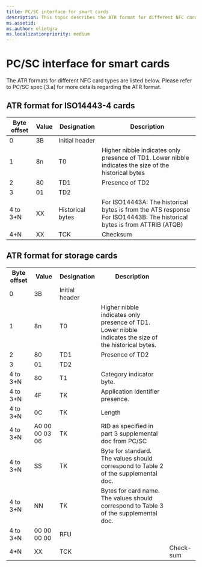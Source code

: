 ```yaml
---
title: PC/SC interface for smart cards
description: This topic describes the ATR format for different NFC card types. 
ms.assetid:
ms.author: eliotgra
ms.localizationpriority: medium
---
```


# PC/SC interface for smart cards

The ATR formats for different NFC card types are listed below. Please refer to PC/SC spec [3.a] for more details regarding the ATR format.

## ATR format for ISO14443-4 cards

| Byte offset | Value | Designation      | Description                                                                                                                 |
|-------------|-------|------------------|-----------------------------------------------------------------------------------------------------------------------------|
| 0           | 3B    | Initial header   |                                                                                                                             |
| 1           | 8n    | T0               | Higher nibble indicates only presence of TD1. Lower nibble indicates the size of the historical bytes                       |
| 2           | 80    | TD1              | Presence of TD2                                                                                                             |
| 3           | 01    | TD2              |                                                                                                                             |
| 4 to 3+N    | XX    | Historical bytes | For ISO14443A: The historical bytes is from the ATS response <br> For ISO14443B: The historical bytes is from ATTRIB (ATQB) |
| 4+N         | XX    | TCK              | Checksum                                                                                                                    |

## ATR format for storage cards
<table>
    <tbody>
        <tr>
            <th>Byte offset</th>
            <th>Value</th>
            <th>Designation</th>
            <th>Description</th>
        </tr>
        <tr>
            <td>0</td>
            <td>3B</td>
            <td>Initial header</td>
        </tr>
        <tr>
            <td>1</td>
            <td>8n</td>
            <td>T0</td>
            <td>Higher nibble indicates only presence of TD1. Lower nibble indicates the size of the historical bytes.</td>
        </tr>
        <tr>
            <td>2</td>
            <td>80</td>
            <td>TD1</td>
            <td>Presence of TD2</td>
        </tr>
        <tr>
            <td>3</td>
            <td>01</td>
            <td>TD2</td>
        </tr>
        <tr>
            <td>4 to 3+N</td>
            <td>80</td>
            <td>T1</td>
            <td>Category indicator byte.</td>
        </tr>
        <tr>
            <td>4 to 3+N</td>
            <td>4F</td>
            <td>TK</td>
            <td>Application identifier presence.</td>
        </tr>
        <tr>
            <td>4 to 3+N</td>
            <td>0C</td>
            <td>TK</td>
            <td>Length</td>
        </tr>
        <tr>
            <td>4 to 3+N</td>
            <td>A0 00 00 03 06</td>
            <td>TK</td>
            <td>RID as specified in part 3 supplemental doc from PC/SC</td>
        </tr>
        <tr>
            <td>4 to 3+N</td>
            <td>SS</td>
            <td>TK</td>
            <td>Byte for standard. The values should correspond to Table 2 of the supplemental doc.</td>
        </tr>
        <tr>
            <td>4 to 3+N</td>
            <td>NN</td>
            <td>TK</td>
            <td>Bytes for card name. The values should correspond to Table 3 of the supplemental doc.</td>
        </tr>
        <tr>
            <td>4 to 3+N</td>
            <td>00 00 00 00</td>
            <td>RFU</td>
            <td></td>
        </tr>
        <tr>
            <td>4+N</td>
            <td>XX</td>
            <td>TCK<td>
            <td>Check-sum</td>
        </tr>
    </tbody>
</table>
